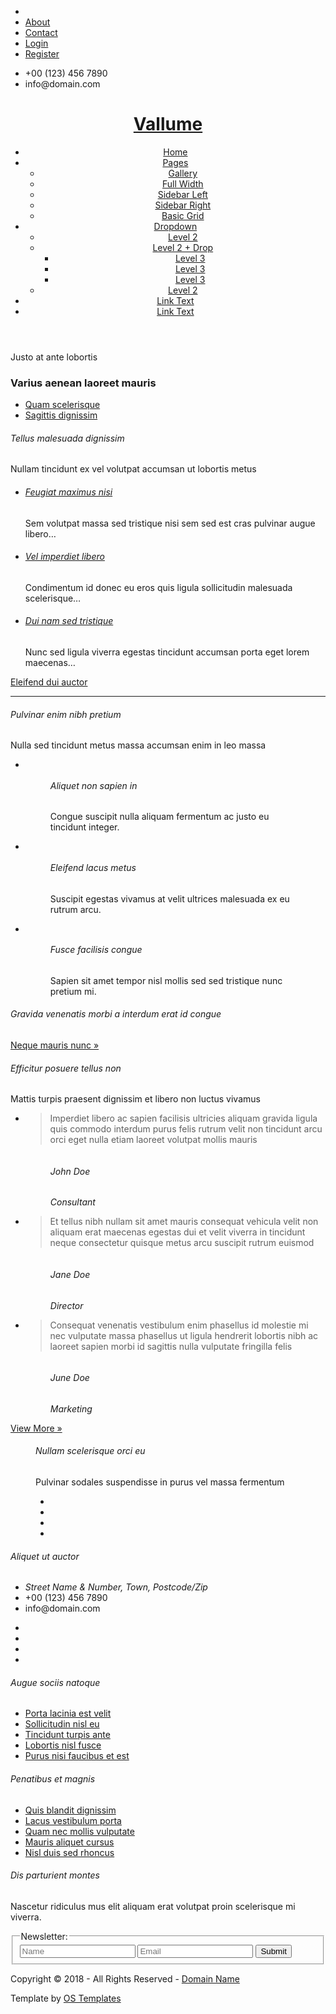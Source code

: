<!DOCTYPE html>
<!--
Template Name: banukumar
Author: <a href="https://www.os-templates.com/">ceo templares</a>
Author URI: https://www.os-templates.com/
Licence: Free to use under our free template licence terms
Licence URI: https://www.os-templates.com/template-terms
-->
<html lang="">
<!-- To declare your language - read more here: https://www.w3.org/International/questions/qa-html-language-declarations -->
<head>
<title>Vallume</title>
<meta charset="utf-8">
<meta name="viewport" content="width=device-width, initial-scale=1.0, maximum-scale=1.0, user-scalable=no">
<link href="layout/styles/layout.css" rel="stylesheet" type="text/css" media="all">
</head>
<body id="top">
<!-- ################################################################################################ -->
<!-- ################################################################################################ -->
<!-- ################################################################################################ -->
<div class="wrapper row0">
  <div id="topbar" class="hoc clear"> 
    <!-- ################################################################################################ -->
    <div class="fl_left">
      <ul class="nospace">
        <li><a href="index.html"><i class="fa fa-lg fa-home"></i></a></li>
        <li><a href="#">About</a></li>
        <li><a href="#">Contact</a></li>
        <li><a href="#">Login</a></li>
        <li><a href="#">Register</a></li>
      </ul>
    </div>
    <div class="fl_right">
      <ul class="nospace">
        <li><i class="fa fa-phone"></i> +00 (123) 456 7890</li>
        <li><i class="fa fa-envelope-o"></i> info@domain.com</li>
      </ul>
    </div>
    <!-- ################################################################################################ -->
  </div>
</div>
<!-- ################################################################################################ -->
<!-- ################################################################################################ -->
<!-- ################################################################################################ -->
<div class="wrapper row1">
  <header id="header" class="hoc clear"> 
    <!-- ################################################################################################ -->
    <div id="logo" class="fl_left">
      <h1><a href="index.html">Vallume</a></h1>
    </div>
    <nav id="mainav" class="fl_right">
      <ul class="clear">
        <li class="active"><a href="index.html">Home</a></li>
        <li><a class="drop" href="#">Pages</a>
          <ul>
            <li><a href="pages/gallery.html">Gallery</a></li>
            <li><a href="pages/full-width.html">Full Width</a></li>
            <li><a href="pages/sidebar-left.html">Sidebar Left</a></li>
            <li><a href="pages/sidebar-right.html">Sidebar Right</a></li>
            <li><a href="pages/basic-grid.html">Basic Grid</a></li>
          </ul>
        </li>
        <li><a class="drop" href="#">Dropdown</a>
          <ul>
            <li><a href="#">Level 2</a></li>
            <li><a class="drop" href="#">Level 2 + Drop</a>
              <ul>
                <li><a href="#">Level 3</a></li>
                <li><a href="#">Level 3</a></li>
                <li><a href="#">Level 3</a></li>
              </ul>
            </li>
            <li><a href="#">Level 2</a></li>
          </ul>
        </li>
        <li><a href="#">Link Text</a></li>
        <li><a href="#">Link Text</a></li>
      </ul>
    </nav>
    <!-- ################################################################################################ -->
  </header>
</div>
<!-- ################################################################################################ -->
<!-- ################################################################################################ -->
<!-- ################################################################################################ -->
<div class="wrapper bgded overlay" style="background-image:url('images/demo/backgrounds/01.png');">
  <div id="pageintro" class="hoc clear"> 
    <!-- ################################################################################################ -->
    <article>
      <p>Justo at ante lobortis</p>
      <h3 class="heading">Varius aenean laoreet mauris</h3>
      <footer>
        <ul class="nospace inline pushright">
          <li><a class="btn" href="#">Quam scelerisque</a></li>
          <li><a class="btn inverse" href="#">Sagittis dignissim</a></li>
        </ul>
      </footer>
    </article>
    <!-- ################################################################################################ -->
  </div>
</div>
<!-- ################################################################################################ -->
<!-- ################################################################################################ -->
<!-- ################################################################################################ -->
<div class="wrapper row3">
  <main class="hoc container clear"> 
    <!-- main body -->
    <!-- ################################################################################################ -->
    <section id="introblocks">
      <div class="sectiontitle">
        <h6 class="heading">Tellus malesuada dignissim</h6>
        <p>Nullam tincidunt ex vel volutpat accumsan ut lobortis metus</p>
      </div>
      <ul class="nospace btmspace-80 group">
        <li class="one_third first">
          <article><i class="fa fa-diamond"></i>
            <h6 class="heading font-x1"><a href="#">Feugiat maximus nisi</a></h6>
            <p>Sem volutpat massa sed tristique nisi sem sed est cras pulvinar augue libero&hellip;</p>
          </article>
        </li>
        <li class="one_third">
          <article><i class="fa fa-fort-awesome"></i>
            <h6 class="heading font-x1"><a href="#">Vel imperdiet libero</a></h6>
            <p>Condimentum id donec eu eros quis ligula sollicitudin malesuada scelerisque&hellip;</p>
          </article>
        </li>
        <li class="one_third">
          <article><i class="fa fa-forumbee"></i>
            <h6 class="heading font-x1"><a href="#">Dui nam sed tristique</a></h6>
            <p>Nunc sed ligula viverra egestas tincidunt accumsan porta eget lorem maecenas&hellip;</p>
          </article>
        </li>
      </ul>
      <p class="center"><a class="btn" href="#">Eleifend dui auctor</a></p>
    </section>
    <!-- ################################################################################################ -->
    <hr class="btmspace-80">
    <!-- ################################################################################################ -->
    <section>
      <div class="sectiontitle">
        <h6 class="heading">Pulvinar enim nibh pretium</h6>
        <p>Nulla sed tincidunt metus massa accumsan enim in leo massa</p>
      </div>
      <ul class="nospace group overview">
        <li class="one_third">
          <figure><a href="#"><img src="images/demo/320x240.png" alt=""></a>
            <figcaption>
              <h6 class="heading">Aliquet non sapien in</h6>
              <p>Congue suscipit nulla aliquam fermentum ac justo eu tincidunt integer.</p>
            </figcaption>
          </figure>
        </li>
        <li class="one_third">
          <figure><a href="#"><img src="images/demo/320x240.png" alt=""></a>
            <figcaption>
              <h6 class="heading">Eleifend lacus metus</h6>
              <p>Suscipit egestas vivamus at velit ultrices malesuada ex eu rutrum arcu.</p>
            </figcaption>
          </figure>
        </li>
        <li class="one_third">
          <figure><a href="#"><img src="images/demo/320x240.png" alt=""></a>
            <figcaption>
              <h6 class="heading">Fusce facilisis congue</h6>
              <p>Sapien sit amet tempor nisl mollis sed sed tristique nunc pretium mi.</p>
            </figcaption>
          </figure>
        </li>
      </ul>
    </section>
    <!-- ################################################################################################ -->
    <!-- / main body -->
    <div class="clear"></div>
  </main>
</div>
<!-- ################################################################################################ -->
<!-- ################################################################################################ -->
<!-- ################################################################################################ -->
<div class="wrapper bgded overlay" style="background-image:url('images/demo/backgrounds/02.png');">
  <article class="hoc cta clear"> 
    <!-- ################################################################################################ -->
    <h6 class="three_quarter first">Gravida venenatis morbi a interdum erat id congue</h6>
    <footer class="one_quarter"><a class="btn" href="#">Neque mauris nunc &raquo;</a></footer>
    <!-- ################################################################################################ -->
  </article>
</div>
<!-- ################################################################################################ -->
<!-- ################################################################################################ -->
<!-- ################################################################################################ -->
<div class="wrapper row2">
  <section class="hoc container clear testimonials"> 
    <!-- ################################################################################################ -->
    <div class="sectiontitle">
      <h6 class="heading">Efficitur posuere tellus non</h6>
      <p>Mattis turpis praesent dignissim et libero non luctus vivamus</p>
    </div>
    <ul class="nospace group btmspace-80">
      <li class="one_third first">
        <blockquote>Imperdiet libero ac sapien facilisis ultricies aliquam gravida ligula quis commodo interdum purus felis rutrum velit non tincidunt arcu orci eget nulla etiam laoreet volutpat mollis mauris</blockquote>
        <figure class="clear"><img class="circle" src="images/demo/60x60.png" alt="">
          <figcaption>
            <h6 class="heading">John Doe</h6>
            <em>Consultant</em></figcaption>
        </figure>
      </li>
      <li class="one_third">
        <blockquote>Et tellus nibh nullam sit amet mauris consequat vehicula velit non aliquam erat maecenas egestas dui et velit viverra in tincidunt neque consectetur quisque metus arcu suscipit rutrum euismod</blockquote>
        <figure class="clear"><img class="circle" src="images/demo/60x60.png" alt="">
          <figcaption>
            <h6 class="heading">Jane Doe</h6>
            <em>Director</em></figcaption>
        </figure>
      </li>
      <li class="one_third">
        <blockquote>Consequat venenatis vestibulum enim phasellus id molestie mi nec vulputate massa phasellus ut ligula hendrerit lobortis nibh ac laoreet sapien morbi id sagittis nulla vulputate fringilla felis</blockquote>
        <figure class="clear"><img class="circle" src="images/demo/60x60.png" alt="">
          <figcaption>
            <h6 class="heading">June Doe</h6>
            <em>Marketing</em></figcaption>
        </figure>
      </li>
    </ul>
    <footer><a class="btn" href="#">View More &raquo;</a></footer>
    <!-- ################################################################################################ -->
  </section>
</div>
<!-- ################################################################################################ -->
<!-- ################################################################################################ -->
<!-- ################################################################################################ -->
<div class="wrapper row3">
  <figure class="hoc container clear clients"> 
    <!-- ################################################################################################ -->
    <figcaption class="sectiontitle">
      <h6 class="heading">Nullam scelerisque orci eu</h6>
      <p>Pulvinar sodales suspendisse in purus vel massa fermentum</p>
    </figcaption>
    <ul class="nospace group">
      <li class="one_quarter first"><a href="#"><img src="images/demo/222x100.png" alt=""></a></li>
      <li class="one_quarter"><a href="#"><img src="images/demo/222x100.png" alt=""></a></li>
      <li class="one_quarter"><a href="#"><img src="images/demo/222x100.png" alt=""></a></li>
      <li class="one_quarter"><a href="#"><img src="images/demo/222x100.png" alt=""></a></li>
    </ul>
    <!-- ################################################################################################ -->
  </figure>
</div>
<!-- ################################################################################################ -->
<!-- ################################################################################################ -->
<!-- ################################################################################################ -->
<!-- Footer Background Image Wrapper -->
<div class="bgded overlay" style="background-image:url('images/demo/backgrounds/03.png');"> 
  <!-- ################################################################################################ -->
  <div class="wrapper row4">
    <footer id="footer" class="hoc clear"> 
      <!-- ################################################################################################ -->
      <div class="one_quarter first">
        <h6 class="heading">Aliquet ut auctor</h6>
        <ul class="nospace btmspace-30 linklist contact">
          <li><i class="fa fa-map-marker"></i>
            <address>
            Street Name &amp; Number, Town, Postcode/Zip
            </address>
          </li>
          <li><i class="fa fa-phone"></i> +00 (123) 456 7890</li>
          <li><i class="fa fa-envelope-o"></i> info@domain.com</li>
        </ul>
        <ul class="faico clear">
          <li><a class="faicon-facebook" href="#"><i class="fa fa-facebook"></i></a></li>
          <li><a class="faicon-twitter" href="#"><i class="fa fa-twitter"></i></a></li>
          <li><a class="faicon-dribble" href="#"><i class="fa fa-dribbble"></i></a></li>
          <li><a class="faicon-linkedin" href="#"><i class="fa fa-linkedin"></i></a></li>
        </ul>
      </div>
      <div class="one_quarter">
        <h6 class="heading">Augue sociis natoque</h6>
        <ul class="nospace linklist">
          <li><a href="#">Porta lacinia est velit</a></li>
          <li><a href="#">Sollicitudin nisl eu</a></li>
          <li><a href="#">Tincidunt turpis ante</a></li>
          <li><a href="#">Lobortis nisl fusce</a></li>
          <li><a href="#">Purus nisi faucibus et est</a></li>
        </ul>
      </div>
      <div class="one_quarter">
        <h6 class="heading">Penatibus et magnis</h6>
        <ul class="nospace linklist">
          <li><a href="#">Quis blandit dignissim</a></li>
          <li><a href="#">Lacus vestibulum porta</a></li>
          <li><a href="#">Quam nec mollis vulputate</a></li>
          <li><a href="#">Mauris aliquet cursus</a></li>
          <li><a href="#">Nisl duis sed rhoncus</a></li>
        </ul>
      </div>
      <div class="one_quarter">
        <h6 class="heading">Dis parturient montes</h6>
        <p class="nospace btmspace-15">Nascetur ridiculus mus elit aliquam erat volutpat proin scelerisque mi viverra.</p>
        <form method="post" action="#">
          <fieldset>
            <legend>Newsletter:</legend>
            <input class="btmspace-15" type="text" value="" placeholder="Name">
            <input class="btmspace-15" type="text" value="" placeholder="Email">
            <button type="submit" value="submit">Submit</button>
          </fieldset>
        </form>
      </div>
      <!-- ################################################################################################ -->
    </footer>
  </div>
  <!-- ################################################################################################ -->
  <!-- ################################################################################################ -->
  <!-- ################################################################################################ -->
  <div class="wrapper row5">
    <div id="copyright" class="hoc clear"> 
      <!-- ################################################################################################ -->
      <p class="fl_left">Copyright &copy; 2018 - All Rights Reserved - <a href="#">Domain Name</a></p>
      <p class="fl_right">Template by <a target="_blank" href="https://www.os-templates.com/" title="Free Website Templates">OS Templates</a></p>
      <!-- ################################################################################################ -->
    </div>
  </div>
  <!-- ################################################################################################ -->
</div>
<!-- End Footer Background Image Wrapper -->
<!-- ################################################################################################ -->
<!-- ################################################################################################ -->
<!-- ################################################################################################ -->
<a id="backtotop" href="#top"><i class="fa fa-chevron-up"></i></a>
<!-- JAVASCRIPTS -->
<script src="layout/scripts/jquery.min.js"></script>
<script src="layout/scripts/jquery.backtotop.js"></script>
<script src="layout/scripts/jquery.mobilemenu.js"></script>
</body>
</html>

